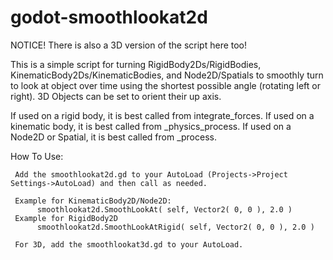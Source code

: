 # godot-smoothlookat2d

NOTICE! There is also a 3D version of the script here too!

This is a simple script for turning RigidBody2Ds/RigidBodies, KinematicBody2Ds/KinematicBodies, and Node2D/Spatials to smoothly turn to look at object over time using the shortest possible angle (rotating left or right). 3D Objects can be set to orient their up axis.

If used on a rigid body, it is best called from integrate_forces.
If used on a kinematic body, it is best called from _physics_process.
If used on a Node2D or Spatial, it is best called from _process.  

How To Use:

     Add the smoothlookat2d.gd to your AutoLoad (Projects->Project Settings->AutoLoad) and then call as needed.

     Example for KinematicBody2D/Node2D:
          smoothlookat2d.SmoothLookAt( self, Vector2( 0, 0 ), 2.0 )
     Example for RigidBody2D
          smoothlookat2d.SmoothLookAtRigid( self, Vector2( 0, 0 ), 2.0 )
          
     For 3D, add the smoothlookat3d.gd to your AutoLoad.


      
